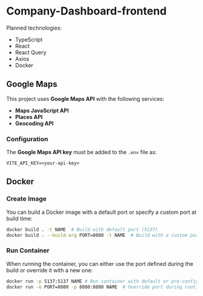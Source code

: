 # Company-Dashboard-frontend

Planned technologies:
- TypeScript
- React
- React Query
- Axios
- Docker

## Google Maps

This project uses **Google Maps API** with the following services:

- **Maps JavaScript API**  
- **Places API**  
- **Geocoding API**

### Configuration

The **Google Maps API key** must be added to the `.env` file as:  
```env
VITE_API_KEY=<your-api-key>
```

## Docker

### Create Image

You can build a Docker image with a default port or specify a custom port at build time:

```bash
docker build . -t NAME  # Build with default port (5137)
docker build . --build-arg PORT=8080 -t NAME  # Build with a custom port (8080)
```

### Run Container

When running the container, you can either use the port defined during the build or override it with a new one:

```bash
docker run -p 5137:5137 NAME # Run container with default or pre-configured port
docker run -e PORT=8080 -p 8080:8080 NAME  # Override port during runtime
```

